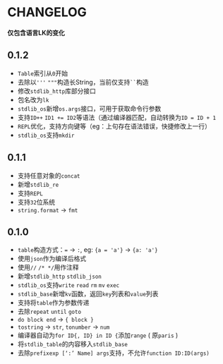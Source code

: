 # CHANGELOG
**仅包含语言LK的变化**

## 0.1.2
- `Table`索引从`0`开始
- 去除以`'''` `"""`构造长String，当前仅支持``` `` ```构造
- 修改`stdlib_http`库部分接口
- 包名改为`lk`
- `stdlib_os`新增`os.args`接口，可用于获取命令行参数
- 支持`ID++` `ID1 += ID2`等语法（通过编译器匹配，自动转换为`ID = ID + 1`
- `REPL`优化，支持方向键等（eg：上句存在语法错误，快捷修改上一行）
- `stdlib_os`支持`mkdir`

## 0.1.1
- 支持任意对象的`concat`
- 新增`stdlib_re`
- 支持`REPL`
- 支持`32`位系统
- `string.format` -> `fmt`

## 0.1.0
- `table`构造方式：`=` -> `:`, eg: `{a = 'a'}` -> `{a: 'a'}`
- 使用`json`作为编译后格式
- 使用`//` `/* */`用作注释
- 新增`stdlib_http` `stdlib_json`
- `stdlib_os`支持`write` `read` `rm` `mv` `exec`
- `stdlib_base`新增`kv`函数，返回`key`列表和`value`列表
- 支持将`table`作为参数传递
- 去除`repeat` `until` `goto`
- `do block end` -> `{ block }`
- `tostring` -> `str`, `tonumber` -> `num`
- 编译器自动为`for ID{, ID} in ID {`添加`range` ( 原`paris` )
- 将`stdlib_table`的内容移入`stdlib_base`
- 去除`prefixexp [‘:’ Name] args`支持，不允许`function ID:ID(args)`